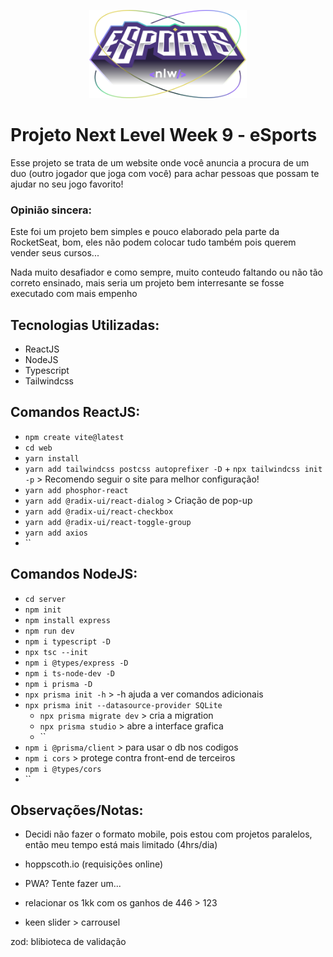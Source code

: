 <p align="center"><img src="./web/src/assets/logo-nlw-esports.svg" width="50%" /></p>
<h1> Projeto Next Level Week 9 - eSports </h1>
 

Esse projeto se trata de um website onde você anuncia a procura de um duo (outro jogador que joga com você) para achar pessoas que possam te ajudar no seu jogo favorito!


### Opinião sincera:
 
Este foi um projeto bem simples e pouco elaborado pela parte da RocketSeat, bom, eles não podem colocar tudo também pois querem vender seus cursos...

Nada muito desafiador e como sempre, muito conteudo faltando ou não tão correto ensinado, mais seria um projeto bem interresante se fosse executado com mais empenho



## Tecnologias Utilizadas:

* ReactJS
* NodeJS
* Typescript
* Tailwindcss




## Comandos ReactJS:

* `npm create vite@latest`
* `cd web`
* `yarn install`
* `yarn add tailwindcss postcss autoprefixer -D` + `npx tailwindcss init -p`  > Recomendo seguir o site para melhor configuração!
* `yarn add phosphor-react`
* `yarn add @radix-ui/react-dialog` > Criação de pop-up
* `yarn add @radix-ui/react-checkbox`
* `yarn add @radix-ui/react-toggle-group`
* `yarn add axios`
* ``


## Comandos NodeJS:

* `cd server`
* `npm init`
* `npm install express`
* `npm run dev`
* `npm i typescript -D`
* `npx tsc --init`
* `npm i @types/express -D`
* `npm i ts-node-dev -D`
* `npm i prisma -D`
* `npx prisma init -h` > -h ajuda a ver comandos adicionais
* `npx prisma init --datasource-provider SQLite`
  * `npx prisma migrate dev` > cria a migration 
  * `npx prisma studio` > abre a interface grafica
  * ``
* `npm i @prisma/client` > para usar o db nos codigos
* `npm i cors` > protege contra front-end de terceiros
* `npm i @types/cors`
* ``


 
## Observações/Notas:

* Decidi não fazer o formato mobile, pois estou com projetos paralelos, então meu tempo está mais  limitado (4hrs/dia)

* hoppscoth.io (requisições online)
* PWA? Tente fazer um...

* relacionar os 1kk com os ganhos de 446 > 123

* keen slider > carrousel

zod: blibioteca de validação
